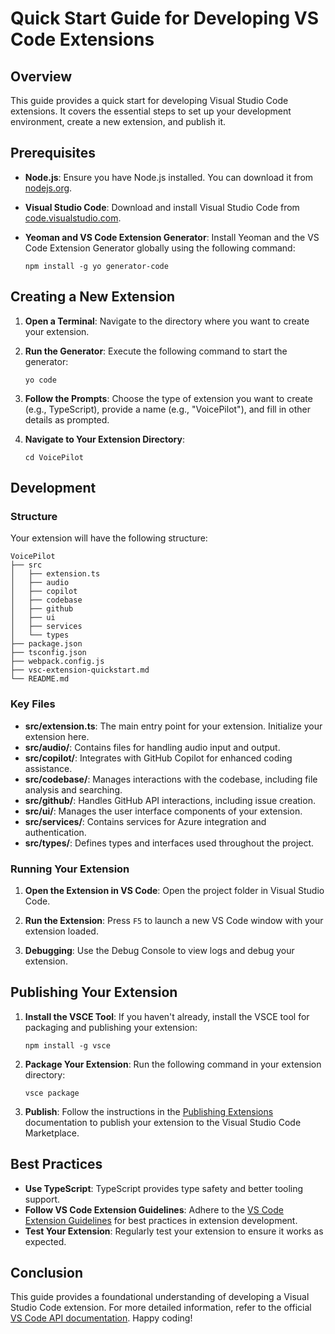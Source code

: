 # Quick Start Guide for Developing VS Code Extensions

## Overview

This guide provides a quick start for developing Visual Studio Code extensions. It covers the essential steps to set up your development environment, create a new extension, and publish it.

## Prerequisites

- **Node.js**: Ensure you have Node.js installed. You can download it from [nodejs.org](https://nodejs.org/).
- **Visual Studio Code**: Download and install Visual Studio Code from [code.visualstudio.com](https://code.visualstudio.com/).
- **Yeoman and VS Code Extension Generator**: Install Yeoman and the VS Code Extension Generator globally using the following command:

  ```
  npm install -g yo generator-code
  ```

## Creating a New Extension

1. **Open a Terminal**: Navigate to the directory where you want to create your extension.

2. **Run the Generator**: Execute the following command to start the generator:

   ```
   yo code
   ```

3. **Follow the Prompts**: Choose the type of extension you want to create (e.g., TypeScript), provide a name (e.g., "VoicePilot"), and fill in other details as prompted.

4. **Navigate to Your Extension Directory**:

   ```
   cd VoicePilot
   ```

## Development

### Structure

Your extension will have the following structure:

```
VoicePilot
├── src
│   ├── extension.ts
│   ├── audio
│   ├── copilot
│   ├── codebase
│   ├── github
│   ├── ui
│   ├── services
│   └── types
├── package.json
├── tsconfig.json
├── webpack.config.js
├── vsc-extension-quickstart.md
└── README.md
```

### Key Files

- **src/extension.ts**: The main entry point for your extension. Initialize your extension here.
- **src/audio/**: Contains files for handling audio input and output.
- **src/copilot/**: Integrates with GitHub Copilot for enhanced coding assistance.
- **src/codebase/**: Manages interactions with the codebase, including file analysis and searching.
- **src/github/**: Handles GitHub API interactions, including issue creation.
- **src/ui/**: Manages the user interface components of your extension.
- **src/services/**: Contains services for Azure integration and authentication.
- **src/types/**: Defines types and interfaces used throughout the project.

### Running Your Extension

1. **Open the Extension in VS Code**: Open the project folder in Visual Studio Code.

2. **Run the Extension**: Press `F5` to launch a new VS Code window with your extension loaded.

3. **Debugging**: Use the Debug Console to view logs and debug your extension.

## Publishing Your Extension

1. **Install the VSCE Tool**: If you haven't already, install the VSCE tool for packaging and publishing your extension:

   ```
   npm install -g vsce
   ```

2. **Package Your Extension**: Run the following command in your extension directory:

   ```
   vsce package
   ```

3. **Publish**: Follow the instructions in the [Publishing Extensions](https://code.visualstudio.com/api/working-with-extensions/publishing-extension) documentation to publish your extension to the Visual Studio Code Marketplace.

## Best Practices

- **Use TypeScript**: TypeScript provides type safety and better tooling support.
- **Follow VS Code Extension Guidelines**: Adhere to the [VS Code Extension Guidelines](https://code.visualstudio.com/api) for best practices in extension development.
- **Test Your Extension**: Regularly test your extension to ensure it works as expected.

## Conclusion

This guide provides a foundational understanding of developing a Visual Studio Code extension. For more detailed information, refer to the official [VS Code API documentation](https://code.visualstudio.com/api). Happy coding!